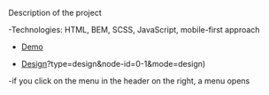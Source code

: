 Description of the project

-Technologies: HTML, BEM, SCSS, JavaScript, mobile-first approach

- [Demo](https://h1deeeee.github.io/Dynamic-Solutions-Agency/)

- [Design](https://www.figma.com/file/7qwsWggv9BAxMi2VPhBuPr/Air-(formerly-Dia))?type=design&node-id=0-1&mode=design)

-if you click on the menu in the header on the right, a menu opens
